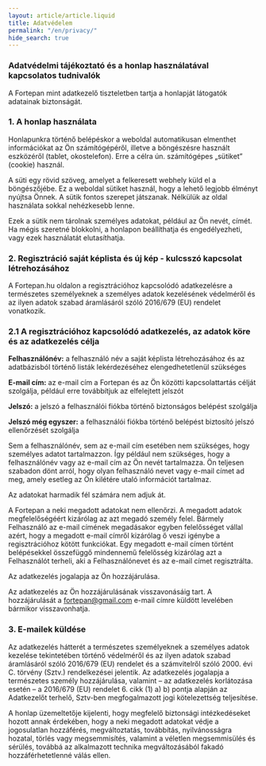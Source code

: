 ```yaml
---
layout: article/article.liquid
title: Adatvédelem
permalink: "/en/privacy/"
hide_search: true
---
```


### Adatvédelmi tájékoztató és a honlap használatával kapcsolatos tudnivalók

A Fortepan mint adatkezelő tiszteletben tartja a honlapját látogatók adatainak biztonságát.

### 1. A honlap használata

Honlapunkra történő belépéskor a weboldal automatikusan elmenthet információkat az Ön számítógépéről, illetve a böngészésre használt eszközéről (tablet, okostelefon). Erre a célra ún. számítógépes „sütiket” (cookie) használ.

A süti egy rövid szöveg, amelyet a felkeresett webhely küld el a böngészőjébe. Ez a weboldal sütiket használ, hogy a lehető legjobb élményt nyújtsa Önnek. A sütik fontos szerepet játszanak. Nélkülük az oldal használata sokkal nehézkesebb lenne.

Ezek a sütik nem tárolnak személyes adatokat, például az Ön nevét, címét. Ha mégis szeretné blokkolni, a honlapon beállíthatja és engedélyezheti, vagy ezek használatát elutasíthatja.

### 2. Regisztráció saját képlista és új kép - kulcsszó kapcsolat létrehozásához

A Fortepan.hu oldalon a regisztrációhoz kapcsolódó adatkezelésre a természetes személyeknek a személyes adatok kezelésének védelméről és az ilyen adatok szabad áramlásáról szóló 2016/679 (EU) rendelet vonatkozik.

### 2.1 A regisztrációhoz kapcsolódó adatkezelés, az adatok köre és az adatkezelés célja

**Felhasználónév:** a felhasználó név a saját képlista létrehozásához és az adatbázisból történő listák lekérdezéséhez elengedhetetlenül szükséges

**E-mail cím:** az e-mail cím a Fortepan és az Ön közötti kapcsolattartás célját szolgálja, például erre továbbítjuk az elfelejtett jelszót

**Jelszó:** a jelszó a felhasználói fiókba történő biztonságos belépést szolgálja

**Jelszó még egyszer:** a felhasználói fiókba történő belépést biztosító jelszó ellenőrzését szolgálja

Sem a felhasználónév, sem az e-mail cím esetében nem szükséges, hogy személyes adatot tartalmazzon. Így például nem szükséges, hogy a felhasználónév vagy az e-mail cím az Ön nevét tartalmazza. Ön teljesen szabadon dönt arról, hogy olyan felhasználó nevet vagy e-mail címet ad meg, amely esetleg az Ön kilétére utaló információt tartalmaz.

Az adatokat harmadik fél számára nem adjuk át.

A Fortepan a neki megadott adatokat nem ellenőrzi. A megadott adatok megfelelőségéért kizárólag az azt megadó személy felel. Bármely Felhasználó az e-mail címének megadásakor egyben felelősséget vállal azért, hogy a megadott e-mail címről kizárólag ő veszi igénybe a regisztrációhoz kötött funkciókat. Egy megadott e-mail címen történt belépésekkel összefüggő mindennemű felelősség kizárólag azt a Felhasználót terheli, aki a Felhasználónevet és az e-mail címet regisztrálta.

Az adatkezelés jogalapja az Ön hozzájárulása.

Az adatkezelés az Ön hozzájárulásának visszavonásáig tart. A hozzájárulását a fortepan@gmail.com e-mail címre küldött levelében bármikor visszavonhatja.

### 3. E-mailek küldése

Az adatkezelés hátterét a természetes személyeknek a személyes adatok kezelése tekintetében történő védelméről és az ilyen adatok szabad áramlásáról szóló 2016/679 (EU) rendelet és a számvitelről szóló 2000. évi C. törvény (Sztv.) rendelkezései jelentik. Az adatkezelés jogalapja a természetes személy hozzájárulása, valamint – az adatkezelés korlátozása esetén – a 2016/679 (EU) rendelet 6. cikk (1) a) b) pontja alapján az Adatkezelőt terhelő, Sztv-ben megfogalmazott jogi kötelezettség teljesítése.

A honlap üzemeltetője kijelenti, hogy megfelelő biztonsági intézkedéseket hozott annak érdekében, hogy a neki megadott adatokat védje a jogosulatlan hozzáférés, megváltoztatás, továbbítás, nyilvánosságra hozatal, törlés vagy megsemmisítés, valamint a véletlen megsemmisülés és sérülés, továbbá az alkalmazott technika megváltozásából fakadó hozzáférhetetlenné válás ellen.
